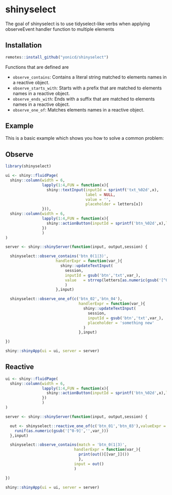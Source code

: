 # shinyselect

<!-- badges: start -->
<!-- badges: end -->

The goal of shinyselect is to use tidyselect-like verbs when applying observeEvent handler function to multiple elements

## Installation

``` r
remotes::install_github("yonicd/shinyselect")
```

Functions that are defined are 

  - `observe_contains`: Contains a literal string matched to elements names in a reactive object.
  - `observe_starts_with`: Starts with a prefix that are matched to elements names in a reactive object.
  - `observe_ends_with`: Ends with a suffix that are matched to elements names in a reactive object.
  - `observe_one_of`: Matches elements names in a reactive object.

## Example

This is a basic example which shows you how to solve a common problem:

## Observe

``` r
library(shinyselect)

ui <- shiny::fluidPage(
  shiny::column(width = 6,
                lapply(1:4,FUN = function(x){
                  shiny::textInput(inputId = sprintf('txt_%02d',x),
                                   label = NULL,
                                   value = '',
                                   placeholder = letters[x])
                })),
  shiny::column(width = 6,
                lapply(1:4,FUN = function(x){
                  shiny::actionButton(inputId = sprintf('btn_%02d',x),label = 'update')
                })
                )
)

server <- shiny::shinyServer(function(input, output,session) {

  shinyselect::observe_contains('btn_0(1|3)',
                      handlerExpr = function(var_){
                        shiny::updateTextInput(
                          session,
                          inputId = gsub('btn','txt',var_),
                          value   = strrep(letters[as.numeric(gsub('[^0-9]','',var_))],3)
                          )
                      },input)

  shinyselect::observe_one_of(c('btn_02','btn_04'),
                                handlerExpr = function(var_){
                                  shiny::updateTextInput(
                                    session,
                                    inputId = gsub('btn','txt',var_),
                                    placeholder = 'something new'
                                  )
                                },input)

})

shiny::shinyApp(ui = ui, server = server)


```

## Reactive

```r
ui <- shiny::fluidPage(
  shiny::column(width = 6,
                lapply(1:4,FUN = function(x){
                  shiny::actionButton(inputId = sprintf('btn_%02d',x),label = 'update')
                })
                )
)

server <- shiny::shinyServer(function(input, output,session) {

  out <- shinyselect::reactive_one_of(c('btn_01','btn_03'),valueExpr = function(var_){
    runif(as.numeric(gsub('[^0-9]','',var_)))
  },input)

  shinyselect::observe_contains(match = 'btn_0(1|3)',
                              handlerExpr = function(var_){
                                print(out()[[var_]]())
                                },
                              input = out()
                              )

})

shiny::shinyApp(ui = ui, server = server)

```